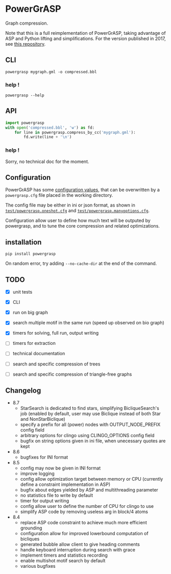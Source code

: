 # PowerGrASP
Graph compression.

Note that this is a full reimplementation of PowerGrASP,
taking advantage of ASP and Python lifting and simplifications.
For the version published in 2017, see [this repository](https://github.com/aluriak/PowerGrASP-1).


## CLI

    powergrasp mygraph.gml -o compressed.bbl

### help !

    powergrasp --help

## API

```python
import powergrasp
with open('compressed.bbl', 'w') as fd:
    for line in powergrasp.compress_by_cc('mygraph.gml'):
        fd.write(line + '\n')
```

### help !
Sorry, no technical doc for the moment.


## Configuration
PowerGrASP has some [configuration values](powergrasp/constants.py),
that can be overwritten by a `powergrasp.cfg` file placed in the working directory.

The config file may be either in ini or json format, as shown in [`test/powergrasp.oneshot.cfg`](test/powergrasp.oneshot.cfg) and [`test/powergrasp.manyoptions.cfg`](test/powergrasp.manyoptions.cfg).

Configuration allow user to define how much text will be outputed by powergrasp,
and to tune the core compression and related optimizations.


## installation

    pip install powergrasp

On random error, try adding `--no-cache-dir` at the end of the command.


## TODO
- [x] unit tests
- [x] CLI
- [x] run on big graph
- [x] search multiple motif in the same run (speed up observed on bio graph)
- [x] timers for solving, full run, output writing
- [ ] timers for extraction
- [ ] technical documentation
- [ ] search and specific compression of trees
- [ ] search and specific compression of triangle-free graphs


## Changelog

- 8.7
    - StarSearch is dedicated to find stars, simplifying BicliqueSearch's job (enabled by default, user may use Biclique instead of both Star and NonStarBiclique)
    - specify a prefix for all (power) nodes with OUTPUT_NODE_PREFIX config field
    - arbitrary options for clingo using CLINGO_OPTIONS config field
    - bugfix on string options given in ini file, when unecessary quotes are kept
- 8.6
    - bugfixes for INI format
- 8.5
    - config may now be given in INI format
    - improve logging
    - config allow optimization target between memory or CPU (currently define a constraint implementation in ASP)
    - bugfix about edges yielded by ASP and multithreading parameter
    - no statistics file to write by default
    - timer for output writing
    - config allow user to define the number of CPU for clingo to use
    - simplify ASP code by removing useless arg in block/4 atoms
- 8.4
    - replace ASP code constraint to achieve much more efficient grounding
    - configuration allow for improved lowerbound computation of bicliques
    - generated bubble allow client to give heading comments
    - handle keyboard interruption during search with grace
    - implement timers and statistics recording
    - enable multishot motif search by default
    - various bugfixes
